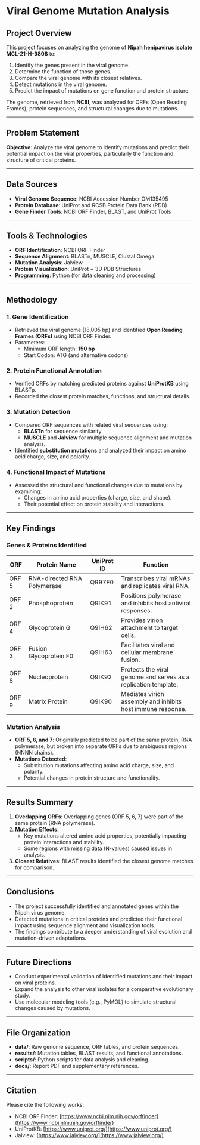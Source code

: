 # Viral Genome Mutation Analysis  

## Project Overview  
This project focuses on analyzing the genome of **Nipah henipavirus isolate MCL-21-H-9808** to:  
1. Identify the genes present in the viral genome.  
2. Determine the function of those genes.  
3. Compare the viral genome with its closest relatives.  
4. Detect mutations in the viral genome.  
5. Predict the impact of mutations on gene function and protein structure.  

The genome, retrieved from **NCBI**, was analyzed for ORFs (Open Reading Frames), protein sequences, and structural changes due to mutations.  

---

## Problem Statement  
**Objective**: Analyze the viral genome to identify mutations and predict their potential impact on the viral properties, particularly the function and structure of critical proteins.  

---

## Data Sources  
- **Viral Genome Sequence**: NCBI Accession Number OM135495  
- **Protein Database**: UniProt and RCSB Protein Data Bank (PDB)  
- **Gene Finder Tools**: NCBI ORF Finder, BLAST, and UniProt Tools  

---

## Tools & Technologies  
- **ORF Identification**: NCBI ORF Finder  
- **Sequence Alignment**: BLASTn, MUSCLE, Clustal Omega  
- **Mutation Analysis**: Jalview  
- **Protein Visualization**: UniProt + 3D PDB Structures  
- **Programming**: Python (for data cleaning and processing)  

---

## Methodology  

### 1. Gene Identification  
- Retrieved the viral genome (18,005 bp) and identified **Open Reading Frames (ORFs)** using NCBI ORF Finder.  
- Parameters:  
   - Minimum ORF length: **150 bp**  
   - Start Codon: ATG (and alternative codons)  

### 2. Protein Functional Annotation  
- Verified ORFs by matching predicted proteins against **UniProtKB** using BLASTp.  
- Recorded the closest protein matches, functions, and structural details.  

### 3. Mutation Detection  
- Compared ORF sequences with related viral sequences using:  
   - **BLASTn** for sequence similarity  
   - **MUSCLE** and **Jalview** for multiple sequence alignment and mutation analysis.  
- Identified **substitution mutations** and analyzed their impact on amino acid charge, size, and polarity.  

### 4. Functional Impact of Mutations  
- Assessed the structural and functional changes due to mutations by examining:  
   - Changes in amino acid properties (charge, size, and shape).  
   - Their potential effect on protein stability and interactions.  

---

## Key Findings  

### Genes & Proteins Identified  
| **ORF** | **Protein Name**                   | **UniProt ID** | **Function**                                                                 |
|---------|-----------------------------------|---------------|-----------------------------------------------------------------------------|
| ORF 5   | RNA-directed RNA Polymerase       | Q997F0        | Transcribes viral mRNAs and replicates viral RNA.                           |
| ORF 2   | Phosphoprotein                    | Q9IK91        | Positions polymerase and inhibits host antiviral responses.                |
| ORF 4   | Glycoprotein G                    | Q9IH62        | Provides virion attachment to target cells.                                |
| ORF 3   | Fusion Glycoprotein F0            | Q9IH63        | Facilitates viral and cellular membrane fusion.                            |
| ORF 8   | Nucleoprotein                     | Q9IK92        | Protects the viral genome and serves as a replication template.            |
| ORF 9   | Matrix Protein                    | Q9IK90        | Mediates virion assembly and inhibits host immune response.                |

### Mutation Analysis  
- **ORF 5, 6, and 7**: Originally predicted to be part of the same protein, RNA polymerase, but broken into separate ORFs due to ambiguous regions (NNNN chains).  
- **Mutations Detected**:  
   - Substitution mutations affecting amino acid charge, size, and polarity.  
   - Potential changes in protein structure and functionality.  

---

## Results Summary  
1. **Overlapping ORFs**: Overlapping genes (ORF 5, 6, 7) were part of the same protein (RNA polymerase).  
2. **Mutation Effects**:  
   - Key mutations altered amino acid properties, potentially impacting protein interactions and stability.  
   - Some regions with missing data (N-values) caused issues in analysis.  
3. **Closest Relatives**: BLAST results identified the closest genome matches for comparison.  

---

## Conclusions  
- The project successfully identified and annotated genes within the Nipah virus genome.  
- Detected mutations in critical proteins and predicted their functional impact using sequence alignment and visualization tools.  
- The findings contribute to a deeper understanding of viral evolution and mutation-driven adaptations.  

---

## Future Directions  
- Conduct experimental validation of identified mutations and their impact on viral proteins.  
- Expand the analysis to other viral isolates for a comparative evolutionary study.  
- Use molecular modeling tools (e.g., PyMOL) to simulate structural changes caused by mutations.  

---

## File Organization  
- **data/**: Raw genome sequence, ORF tables, and protein sequences.  
- **results/**: Mutation tables, BLAST results, and functional annotations.  
- **scripts/**: Python scripts for data analysis and cleaning.  
- **docs/**: Report PDF and supplementary references.  

---

## Citation  
Please cite the following works:  
- NCBI ORF Finder: [https://www.ncbi.nlm.nih.gov/orffinder](https://www.ncbi.nlm.nih.gov/orffinder)  
- UniProtKB: [https://www.uniprot.org/](https://www.uniprot.org/)  
- Jalview: [https://www.jalview.org/](https://www.jalview.org/)  
